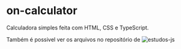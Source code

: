 # on-calculator
 Calculadora simples feita com HTML, CSS e TypeScript.

Também é possivel ver os arquivos no repositório de ![estudos-js](https://github.com/bruno-rodrigues0/estudos-js/tree/main/exercicios/03)
